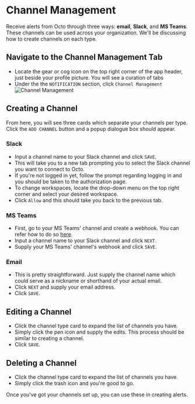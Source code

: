 # Channel Management

Receive alerts from Octo through three ways: **email**, **Slack**, and **MS Teams**. These channels can be used across your organization. We'll be discussing how to create channels on each type.

## Navigate to the Channel Management Tab

- Locate the gear or cog icon on the top right corner of the app header, just beside your profile picture. You will see a curation of tabs
- Under the the `NOTIFICATION` section, click `Channel Management`
![Channel Management](https://drive.google.com/uc?export=view&id=1Wo6ve2o_MuG7O_21Ak_cB71TkMeCH2pb)

## Creating a Channel

From here, you will see three cards which separate your channels per type. Click the `ADD CHANNEL` button and a popup dialogue box should appear.

### Slack

- Input a channel name to your Slack channel and click `SAVE`.
- This will take you to a new tab prompting you to select the Slack channel you want to connect to Octo.
- If you're not logged in yet, follow the prompt regarding logging in and you should be taken to the authorization page.
- To change workspaces, locate the drop-down menu on the top right corner and select your desired workspace.
- Click `Allow` and this should take you back to the previous tab.

### MS Teams

- First, go to your MS Teams' channel and create a webhook. You can refer how to do so [here](https://learn.microsoft.com/en-us/microsoftteams/platform/webhooks-and-connectors/how-to/add-incoming-webhook?tabs=newteams%2Cdotnet#create-an-incoming-webhook).
- Input a channel name to your Slack channel and click `NEXT`.
- Supply your MS Teams' channel's webhook and click `SAVE`.

### Email

- This is pretty straightforward. Just supply the channel name which could serve as a nickname or shorthand of your actual email.
- Click `NEXT` and supply your email address.
- Click `SAVE`.

## Editing a Channel

- Click the channel type card to expand the list of channels you have.
- Simply click the pen icon and supply the edits. This process should be similar to creating a channel.
- Click `SAVE`.

## Deleting a Channel

- Click the channel type card to expand the list of channels you have.
- Simply click the trash icon and you're good to go.

Once you've got your channels set up, you can use these in creating alerts.
